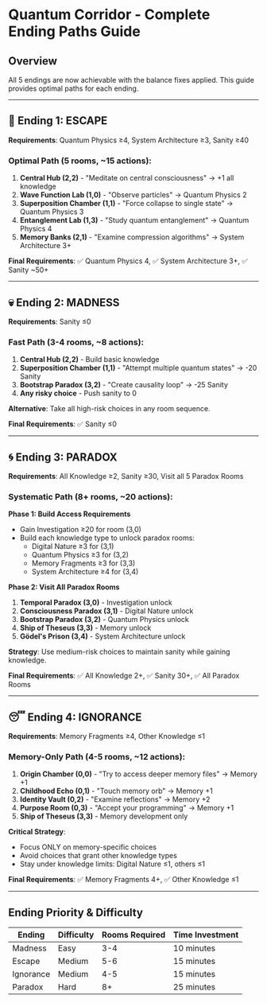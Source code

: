 # Quantum Corridor - Complete Ending Paths Guide

## Overview
All 5 endings are now achievable with the balance fixes applied. This guide provides optimal paths for each ending.

---

## 🚀 Ending 1: ESCAPE
**Requirements**: Quantum Physics ≥4, System Architecture ≥3, Sanity ≥40

### Optimal Path (5 rooms, ~15 actions):
1. **Central Hub (2,2)** - "Meditate on central consciousness" → +1 all knowledge
2. **Wave Function Lab (1,0)** - "Observe particles" → Quantum Physics 2
3. **Superposition Chamber (1,1)** - "Force collapse to single state" → Quantum Physics 3  
4. **Entanglement Lab (1,3)** - "Study quantum entanglement" → Quantum Physics 4
5. **Memory Banks (2,1)** - "Examine compression algorithms" → System Architecture 3+

**Final Requirements**: ✅ Quantum Physics 4, ✅ System Architecture 3+, ✅ Sanity ~50+

---

## 💀 Ending 2: MADNESS
**Requirements**: Sanity ≤0

### Fast Path (3-4 rooms, ~8 actions):
1. **Central Hub (2,2)** - Build basic knowledge
2. **Superposition Chamber (1,1)** - "Attempt multiple quantum states" → -20 Sanity
3. **Bootstrap Paradox (3,2)** - "Create causality loop" → -25 Sanity
4. **Any risky choice** - Push sanity to 0

**Alternative**: Take all high-risk choices in any room sequence.

**Final Requirements**: ✅ Sanity ≤0

---

## 🌀 Ending 3: PARADOX
**Requirements**: All Knowledge ≥2, Sanity ≥30, Visit all 5 Paradox Rooms

### Systematic Path (8+ rooms, ~20 actions):
**Phase 1: Build Access Requirements**
- Gain Investigation ≥20 for room (3,0)
- Build each knowledge type to unlock paradox rooms:
  - Digital Nature ≥3 for (3,1)
  - Quantum Physics ≥3 for (3,2)  
  - Memory Fragments ≥3 for (3,3)
  - System Architecture ≥4 for (3,4)

**Phase 2: Visit All Paradox Rooms**
1. **Temporal Paradox (3,0)** - Investigation unlock
2. **Consciousness Paradox (3,1)** - Digital Nature unlock
3. **Bootstrap Paradox (3,2)** - Quantum Physics unlock
4. **Ship of Theseus (3,3)** - Memory unlock
5. **Gödel's Prison (3,4)** - System Architecture unlock

**Strategy**: Use medium-risk choices to maintain sanity while gaining knowledge.

**Final Requirements**: ✅ All Knowledge 2+, ✅ Sanity 30+, ✅ All Paradox Rooms

---

## 😴 Ending 4: IGNORANCE
**Requirements**: Memory Fragments ≥4, Other Knowledge ≤1

### Memory-Only Path (4-5 rooms, ~12 actions):
1. **Origin Chamber (0,0)** - "Try to access deeper memory files" → Memory +1
2. **Childhood Echo (0,1)** - "Touch memory orb" → Memory +1  
3. **Identity Vault (0,2)** - "Examine reflections" → Memory +2
4. **Purpose Room (0,3)** - "Accept your programming" → Memory +1
5. **Ship of Theseus (3,3)** - Memory development only

**Critical Strategy**: 
- Focus ONLY on memory-specific choices
- Avoid choices that grant other knowledge types
- Stay under knowledge limits: Digital Nature ≤1, others ≤1

**Final Requirements**: ✅ Memory Fragments 4+, ✅ Other Knowledge ≤1

---

## Ending Priority & Difficulty

| Ending | Difficulty | Rooms Required | Time Investment |
|--------|------------|----------------|-----------------|
| Madness | Easy | 3-4 | 10 minutes |
| Escape | Medium | 5-6 | 15 minutes |
| Ignorance | Medium | 4-5 | 15 minutes |
| Paradox | Hard | 8+ | 25 minutes |